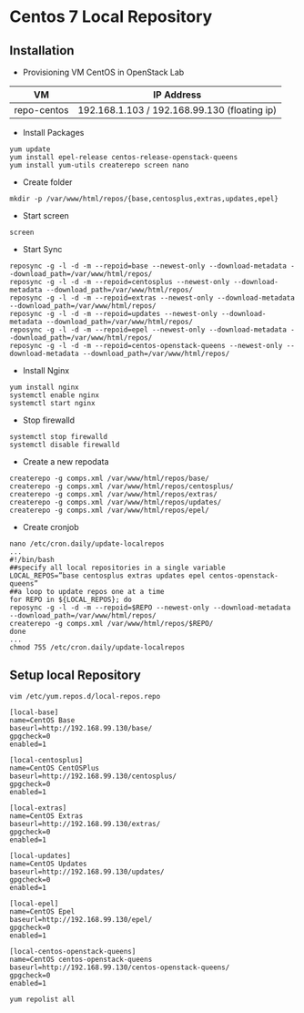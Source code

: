 # Centos 7 Local Repository

## Installation
- Provisioning VM CentOS in OpenStack Lab

| VM | IP Address |
| :---: | :---: |
| repo-centos | 192.168.1.103 / 192.168.99.130 (floating ip) |

- Install Packages
```
yum update
yum install epel-release centos-release-openstack-queens
yum install yum-utils createrepo screen nano
```
- Create folder
```
mkdir -p /var/www/html/repos/{base,centosplus,extras,updates,epel}
```
- Start screen
```
screen
```
- Start Sync
```
reposync -g -l -d -m --repoid=base --newest-only --download-metadata --download_path=/var/www/html/repos/
reposync -g -l -d -m --repoid=centosplus --newest-only --download-metadata --download_path=/var/www/html/repos/
reposync -g -l -d -m --repoid=extras --newest-only --download-metadata --download_path=/var/www/html/repos/
reposync -g -l -d -m --repoid=updates --newest-only --download-metadata --download_path=/var/www/html/repos/
reposync -g -l -d -m --repoid=epel --newest-only --download-metadata --download_path=/var/www/html/repos/
reposync -g -l -d -m --repoid=centos-openstack-queens --newest-only --download-metadata --download_path=/var/www/html/repos/
```
- Install Nginx
```
yum install nginx 
systemctl enable nginx
systemctl start nginx
```
- Stop firewalld
```
systemctl stop firewalld
systemctl disable firewalld
```
- Create a new repodata
```
createrepo -g comps.xml /var/www/html/repos/base/  
createrepo -g comps.xml /var/www/html/repos/centosplus/	
createrepo -g comps.xml /var/www/html/repos/extras/  
createrepo -g comps.xml /var/www/html/repos/updates/  
createrepo -g comps.xml /var/www/html/repos/epel/  

```
- Create cronjob
```
nano /etc/cron.daily/update-localrepos
...
#!/bin/bash
##specify all local repositories in a single variable
LOCAL_REPOS=”base centosplus extras updates epel centos-openstack-queens”
##a loop to update repos one at a time 
for REPO in ${LOCAL_REPOS}; do
reposync -g -l -d -m --repoid=$REPO --newest-only --download-metadata --download_path=/var/www/html/repos/
createrepo -g comps.xml /var/www/html/repos/$REPO/  
done
...
chmod 755 /etc/cron.daily/update-localrepos
```

## Setup local Repository
```
vim /etc/yum.repos.d/local-repos.repo
```
```
[local-base]
name=CentOS Base
baseurl=http://192.168.99.130/base/
gpgcheck=0
enabled=1

[local-centosplus]
name=CentOS CentOSPlus
baseurl=http://192.168.99.130/centosplus/
gpgcheck=0
enabled=1

[local-extras]
name=CentOS Extras
baseurl=http://192.168.99.130/extras/
gpgcheck=0
enabled=1

[local-updates]
name=CentOS Updates
baseurl=http://192.168.99.130/updates/
gpgcheck=0
enabled=1

[local-epel]
name=CentOS Epel
baseurl=http://192.168.99.130/epel/
gpgcheck=0
enabled=1

[local-centos-openstack-queens]
name=CentOS centos-openstack-queens
baseurl=http://192.168.99.130/centos-openstack-queens/
gpgcheck=0
enabled=1
```
```
yum repolist all
```
